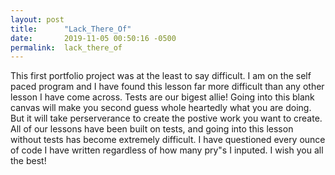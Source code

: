 ```yaml
---
layout: post
title:      "Lack_There_Of"
date:       2019-11-05 00:50:16 -0500
permalink:  lack_there_of
---
```



This first portfolio project was at the least to say difficult. I am on the self paced program and I have found this lesson far more difficult than any other lesson I have come across. Tests are our bigest allie!  Going into this blank canvas will make you second guess whole heartedly what you are doing. But it will take perserverance to create the postive work you want to create. All of our lessons have been built on tests, and going into this lesson without tests has become extremely difficult. I have questioned every ounce of code I have written regardless of how many pry"s I inputed.
I wish you all the best! 

